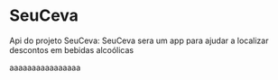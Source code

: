 # SeuCeva

Api do projeto SeuCeva:
SeuCeva sera um app para ajudar a localizar descontos em bebidas alcoólicas

aaaaaaaaaaaaaaaa
